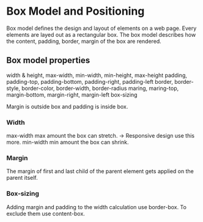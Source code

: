 # Box Model and Positioning

Box model defines the design and layout of elements on a web page. Every elements are layed out as a rectangular box. The box model describes how the content, padding, border, margin of the box are rendered.

## Box model properties

width & height, max-width, min-width, min-height, max-height
padding, padding-top, padding-bottom, padding-right, padding-left
border, border-style, border-color, border-width, border-radius
maring, maring-top, margin-bottom, margin-right, margin-left
box-sizing

Margin is outside box and padding is inside box.

### Width

max-width max amount the box can stretch. -> Responsive design use this more.
min-width min amount the box can shrink.

### Margin

The margin of first and last child of the parent element gets applied on the parent itself.

### Box-sizing

Adding margin and padding to the width calculation use border-box. To exclude them use content-box.
